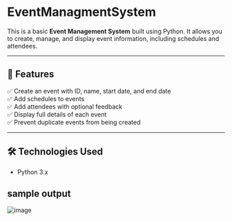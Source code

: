 # EventManagmentSystem

This is a basic **Event Management System** built using Python. It allows you to create, manage, and display event information, including schedules and attendees.

---

## 🚀 Features

✅ Create an event with ID, name, start date, and end date  
✅ Add schedules to events  
✅ Add attendees with optional feedback  
✅ Display full details of each event  
✅ Prevent duplicate events from being created

---

## 🛠 Technologies Used

- Python 3.x

 ## sample output 
 ![image](https://github.com/user-attachments/assets/bba3ecb4-5f44-4fda-a799-86e5411f5797)


